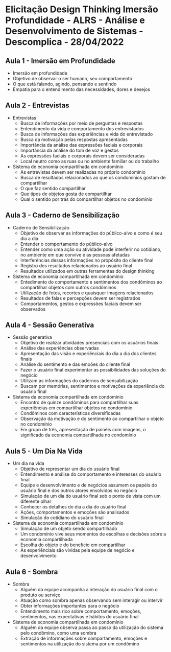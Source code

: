 # Elicitação Design Thinking Imersão Profundidade - ALRS - Análise e Desenvolvimento de Sistemas - Descomplica - 28/04/2022

## Aula 1 - Imersão em Profundidade

- Imersão em profundidade
- Objetivo de observar o ser humano, seu comportamento
- O que está falando, agindo, pensando e sentindo
- Empatia para o entendimento das necessidades, dores e desejos

## Aula 2 - Entrevistas

- Entrevistas
    - Busca de informações por meio de perguntas e respostas
    - Entendimento da vida e comportamento dos entrevistados
    - Busca de informações das experiências e vida do entrevistado
    - Busca da motivação pelas respostas apresentadas
    - Importância da análise das expressões faciais e corporais
    - Importância da análise do tom de voz e gestos
    - As expressões faciais e corporais devem ser consideradas
    - Local neutro como as ruas ou no ambiente familiar ou do trabalho
- Sistema de economia compartilhada em condomínio
    - As entrevistas devem ser realizadas no próprio condomínio
    - Busca de resultados relacionados ao que os condomínios gostam de compartilhar
    - O que faz sentido compartilhar
    - Que tipos de objetos gosta de compartilhar
    - Qual o sentido por trás do compartilhar objetos no condomínio

## Aula 3 - Caderno de Sensibilização

- Caderno de Sensibilização
    - Objetivo de observar as informações do público-alvo e como é seu dia a dia
    - Entender o comportamento do público-alvo
    - Entender como uma ação ou atividade pode interferir no cotidiano, no ambiente em que convive e as pessoas afetadas
    - Interferências dessas informações no propósito do cliente final
    - Registro dos resultados relacionados ao usuário final
    - Resultados utilizados em outras ferramentas do design thinking
- Sistema de economia compartilhada em condomínio
    - Entedimento do comportamento e sentimentos dos condôminos ao compartilhar objetos com outros condôminos
    - Utilização de fotos, recortes e quaisquer imagens relacionados
    - Resultados de falas e percepções devem ser registrados
    - Comportamentos, gestos e expressões faciais devem ser observados

## Aula 4 - Sessão Generativa

- Sessão generativa
    - Objetivo de realizar atividades presenciais com os usuários finais
    - Análise das experiências observadas
    - Apresentação das visão e experiênciais do dia a dia dos clientes finais
    - Análise do sentimento e das emoões do cliente final
    - Fazer o usuário final experimentar as possibilidades das soluções do negócio
    - Utilizam as informações do cadernos de sensabilização
    - Buscam por memórias, sentimentos e motivações da experiência do usuário final
- Sistema de economia compartilhada em condomínio
    - Encontro de quinze condôminos para compartilhar suas experiências em compartilhar objetos no condomínio
    - Condôminos com características diversificadas
    - Observação da motivação e do sentimento ao compartilhar o objeto no condomínio
    - Em grupo de três, apresentação de painéis com imagens, o significado da economia compartilhada no condomínio

## Aula 5 - Um Dia Na Vida

- Um dia na vida
    - Objetivo de representar um dia do usuário final
    - Entendimento e análise do comportamento e interesses do usuário final
    - Equipe e desenvolvimento e de negócios assumem os papéis do usuário final e dos outros atores envolvidos no negócio
    - Simulação de um dia do usuário final sob o ponto de vista com um diferente olhar
    - Conhecer os detalhes do dia a dia do usuário final
    - Ações, comportamentos e emoções são analisados
    - Simulação do cotidiano do usuário final
- Sistema de economia compartilhada em condomínio
    - Simulação de um objeto sendo compartilhado
    - Um condomínio vive seus momentos de escolhas e decisões sobre a economia compartilhada
    - Escolha do objeto e do benefício em compartilhar
    - As experiênciais são vividas pela equipe de negócio e desenvolvimento

## Aula 6 - Sombra

- Sombra
    - Alguém da equipe acompanha a interação do usuário final com o produto ou serviço
    - Atuação como sombra apenas observando sem interagir ou intervir
    - Obter informações importantes para o negócio
    - Entendimento mais rico sobre comportamento, emoções, sentimentos, nas expectativas e hábitos do usuário final
- Sistema de economia compartilhada em condomínio
    - Alguém da equipe observa passa ao passo da utilização do sistema pelo condômino, como uma sombra
    - Extração de informações sobre compartamento, emoções e sentimentos na utilização do sistema por um condômino